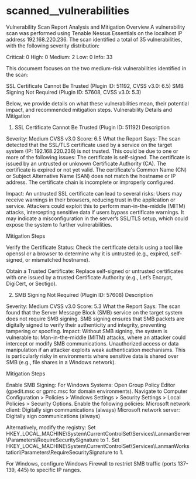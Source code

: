 # scanned__vulnerabilities

Vulnerability Scan Report Analysis and Mitigation
Overview
A vulnerability scan was performed using Tenable Nessus Essentials on the localhost IP address 192.168.220.236. The scan identified a total of 35 vulnerabilities, with the following severity distribution:

Critical: 0
High: 0
Medium: 2
Low: 0
Info: 33

This document focuses on the two medium-risk vulnerabilities identified in the scan:

SSL Certificate Cannot Be Trusted (Plugin ID: 51192, CVSS v3.0: 6.5)
SMB Signing Not Required (Plugin ID: 57608, CVSS v3.0: 5.3)

Below, we provide details on what these vulnerabilities mean, their potential impact, and recommended mitigation steps.
Vulnerability Details and Mitigation
1. SSL Certificate Cannot Be Trusted (Plugin ID: 51192)
Description

Severity: Medium
CVSS v3.0 Score: 6.5
What the Report Says: The scan detected that the SSL/TLS certificate used by a service on the target system (IP: 192.168.220.236) is not trusted. This could be due to one or more of the following issues:
The certificate is self-signed.
The certificate is issued by an untrusted or unknown Certificate Authority (CA).
The certificate is expired or not yet valid.
The certificate's Common Name (CN) or Subject Alternative Name (SAN) does not match the hostname or IP address.
The certificate chain is incomplete or improperly configured.


Impact: An untrusted SSL certificate can lead to several risks:
Users may receive warnings in their browsers, reducing trust in the application or service.
Attackers could exploit this to perform man-in-the-middle (MITM) attacks, intercepting sensitive data if users bypass certificate warnings.
It may indicate a misconfiguration in the server’s SSL/TLS setup, which could expose the system to further vulnerabilities.



Mitigation Steps

Verify the Certificate Status:
Check the certificate details using a tool like openssl or a browser to determine why it is untrusted (e.g., expired, self-signed, or mismatched hostname).

Obtain a Trusted Certificate:
Replace self-signed or untrusted certificates with one issued by a trusted Certificate Authority (e.g., Let’s Encrypt, DigiCert, or Sectigo).

2. SMB Signing Not Required (Plugin ID: 57608)
Description

Severity: Medium
CVSS v3.0 Score: 5.3
What the Report Says: The scan found that the Server Message Block (SMB) service on the target system does not require SMB signing. SMB signing ensures that SMB packets are digitally signed to verify their authenticity and integrity, preventing tampering or spoofing.
Impact: Without SMB signing, the system is vulnerable to:
Man-in-the-middle (MITM) attacks, where an attacker could intercept or modify SMB communications.
Unauthorized access or data manipulation if an attacker exploits weak authentication mechanisms.
This is particularly risky in environments where sensitive data is shared over SMB (e.g., file shares in a Windows network).



Mitigation Steps

Enable SMB Signing:
For Windows Systems:
Open Group Policy Editor (gpedit.msc or gpmc.msc for domain environments).
Navigate to Computer Configuration > Policies > Windows Settings > Security Settings > Local Policies > Security Options.
Enable the following policies:
Microsoft network client: Digitally sign communications (always)
Microsoft network server: Digitally sign communications (always)

Alternatively, modify the registry:
Set HKEY_LOCAL_MACHINE\System\CurrentControlSet\Services\LanmanServer\Parameters\RequireSecuritySignature to 1.
Set HKEY_LOCAL_MACHINE\System\CurrentControlSet\Services\LanmanWorkstation\Parameters\RequireSecuritySignature to 1.

For Windows, configure Windows Firewall to restrict SMB traffic (ports 137-139, 445) to specific IP ranges.
